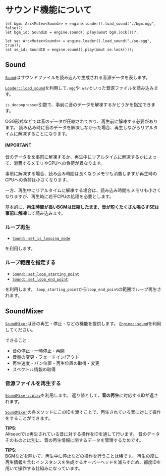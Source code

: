 # サウンド機能について

```ignore
let bgm: Arc<Mutex<Sound>> = engine.loader().load_sound("./bgm.ogg", false)?;
let bgm_id: SoundID = engine.sound().play(&mut bgm.lock())?;

let se: Arc<Mutex<Sound>> = engine.loader().load_sound("./se.ogg", true)?;
let se_id: SoundID = engine.sound().play(&mut se.lock())?;
```

## Sound

[`Sound`](../../core/struct.Sound.html)はサウンドファイルを読み込んで生成される音源データを表します。

[`Loader::load_sound`](../../engine/struct.Loader.html#method.load_sound)を利用して`.ogg`や`.wav`といった音源ファイルを読み込みます。

`is_decompressed`引数で、事前に音のデータを解凍するかどうかを指定できます。

OGG形式などでは音のデータが圧縮されており、再生前に解凍する必要があります。
読み込み時に音のデータを解凍しなかった場合、再生しながらリアルタイムに解凍することになります。

#### IMPORTANT
音のデータをを事前に解凍するか、再生中にリアルタイムに解凍するかによって、消費するメモリやCPUへの負荷が異なります。

事前に解凍する場合、読み込み時間は長くなりメモリも消費しますが再生時のCPUへの負荷は小さくなります。

一方、再生中にリアルタイムに解凍する場合は、読み込み時間もメモリも小さくなりますが、再生時に若干CPUの処理を必要とします。

基本的に、**再生時間が長いBGMは圧縮したまま、音が短くたくさん鳴らすSEは事前に解凍**して読み込みます。

### ループ再生
- [`Sound::set_is_looping_mode`](../../core/struct.Sound.html#method.set_is_looping_mode)

を利用します。

### ループ範囲を指定する
- [`Sound::set_loop_starting_point`](../../core/struct.Sound.html#method.set_loop_starting_point)
- [`Sound::set_loop_end_point`](../../core/struct.Sound.html#method.set_loop_end_point)

を利用します。
`loop_starting_point`から`loop_end_point`の範囲でループ再生されます。

<!-- ![`loop`](loop.png) -->

## SoundMixer
[`SoundMixer`](../../core/struct.SoundMixer.html)は音の再生・停止・などの機能を提供します。
[`Engine::sound`](../../engine/struct.Engine.html#method.sound)を利用してください。

できること：
- 音の停止・一時停止・再開
- 音量の変更・フェードイン/アウト
- 再生速度・パン位置・再生位置の取得・変更
- スペクトル情報の取得

### 音源ファイルを再生する
[`SoundMixer::play`](../../core/struct.SoundMixer.html#method.play)を利用します。
返り値として、**音の再生**に対応するIDが返されます。

[`SoundMixer`](../../core/struct.SoundMixer.html)の各メソッドにこのIDを渡すことで、再生されている音に対して操作をすることができます。  

**TIPS**:  
Altseedでは再生されている音に対する操作をIDを通して行います。
音のデータそのものとは別に、音の再生情報に関するデータを管理するためです。

**TIPS**:  
BGMなどを除いて、再生中に停止などの操作を行うことは稀です。
再生の度に再生情報を含むインスタンスを生成するオーバーヘッドを減らすため、都度IDを用いて操作する仕組みになっています。

<!-- ## サンプル TODO

### 効果音の再生

[`!code-csharp[`Main`](../../Src/Samples/Sound/SE.cs)`]

### BGMの再生

[`!code-csharp[`Main`](../../Src/Samples/Sound/BGM.cs)`]

### BGMのループ再生

[`!code-csharp[`Main`](../../Src/Samples/Sound/LoopingBGM.cs)`] -->